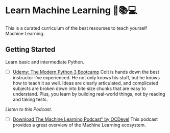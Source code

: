 # Learn Machine Learning 🤖📚💻
This is a curated curriculum of the best resourses to teach yourself Machine Learning.

## Getting Started
Learn basic and intermediate Python.
- [ ] [Udemy: The Modern Python 3 Bootcamp](https://www.udemy.com/the-modern-python3-bootcamp)
Colt is hands down the best instructor I’ve experienced. He not only knows his stuff, but he knows how to teach it as well. Ideas are clearly articulated, and complicated subjects are broken down into bite size chunks that are easy to understand. Plus, you learn by building real-world things, not by reading and taking tests.

*Listen to this Podcast.*
- [ ] [Download The Machine Learning Podcast” by OCDevel](https://overcast.fm/itunes1204521130/machine-learning-guide)
This podcast provides a great overview of the Machine Learning ecosystem.
